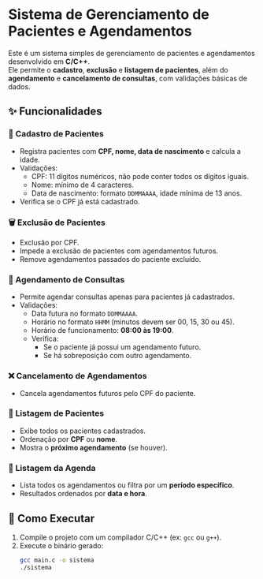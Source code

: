 # Sistema de Gerenciamento de Pacientes e Agendamentos

Este é um sistema simples de gerenciamento de pacientes e agendamentos desenvolvido em **C/C++**.  
Ele permite o **cadastro**, **exclusão** e **listagem de pacientes**, além do **agendamento** e **cancelamento de consultas**, com validações básicas de dados.

## ✨ Funcionalidades

### 👤 Cadastro de Pacientes
- Registra pacientes com **CPF, nome, data de nascimento** e calcula a idade.
- Validações:
  - CPF: 11 dígitos numéricos, não pode conter todos os dígitos iguais.
  - Nome: mínimo de 4 caracteres.
  - Data de nascimento: formato `DDMMAAAA`, idade mínima de 13 anos.
- Verifica se o CPF já está cadastrado.

### 🗑️ Exclusão de Pacientes
- Exclusão por CPF.
- Impede a exclusão de pacientes com agendamentos futuros.
- Remove agendamentos passados do paciente excluído.

### 📅 Agendamento de Consultas
- Permite agendar consultas apenas para pacientes já cadastrados.
- Validações:
  - Data futura no formato `DDMMAAAA`.
  - Horário no formato `HHMM` (minutos devem ser 00, 15, 30 ou 45).
  - Horário de funcionamento: **08:00 às 19:00**.
  - Verifica:
    - Se o paciente já possui um agendamento futuro.
    - Se há sobreposição com outro agendamento.

### ❌ Cancelamento de Agendamentos
- Cancela agendamentos futuros pelo CPF do paciente.

### 📃 Listagem de Pacientes
- Exibe todos os pacientes cadastrados.
- Ordenação por **CPF** ou **nome**.
- Mostra o **próximo agendamento** (se houver).

### 📖 Listagem da Agenda
- Lista todos os agendamentos ou filtra por um **período específico**.
- Resultados ordenados por **data e hora**.

## 🚀 Como Executar

1. Compile o projeto com um compilador C/C++ (ex: `gcc` ou `g++`).
2. Execute o binário gerado:
   ```bash
   gcc main.c -o sistema
   ./sistema
